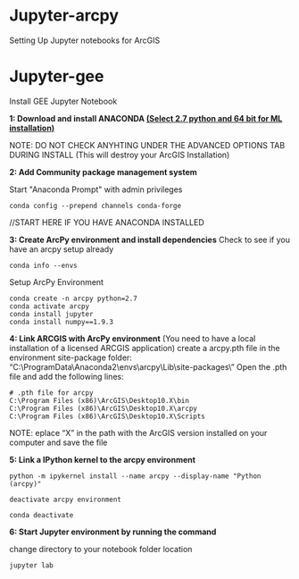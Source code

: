 # Jupyter-arcpy
Setting Up Jupyter notebooks for ArcGIS

# Jupyter-gee
Install GEE Jupyter Notebook

**1: Download and install ANACONDA [(Select 2.7 python and 64 bit for ML installation)](https://www.anaconda.com/download/#windows)**

NOTE: DO NOT CHECK ANYHTING UNDER THE ADVANCED OPTIONS TAB DURING INSTALL (This will destroy your ArcGIS Installation)

**2: Add Community package management system**

Start "Anaconda Prompt" with admin privileges
```
conda config --prepend channels conda-forge
```
//START HERE IF YOU HAVE ANACONDA INSTALLED

**3: Create ArcPy environment and install dependencies**
Check to see if you have an arcpy setup already
```
conda info --envs
```
Setup ArcPy Environment
```
conda create -n arcpy python=2.7
conda activate arcpy
conda install jupyter
conda install numpy==1.9.3
```

**4: Link ARCGIS with ArcPy environment**
(You need to have a local installation of a licensed ARCGIS application)
create a arcpy.pth file in the environment site-package folder: “C:\ProgramData\Anaconda2\envs\arcpy\Lib\site-packages\”
Open the .pth file and add the following lines:
```
# .pth file for arcpy
C:\Program Files (x86)\ArcGIS\Desktop10.X\bin 
C:\Program Files (x86)\ArcGIS\Desktop10.X\arcpy
C:\Program Files (x86)\ArcGIS\Desktop10.X\Scripts
```

NOTE: eplace “X” in the path with the ArcGIS version installed on your computer and save the file

**5: Link a IPython kernel to the arcpy environment**
```
python -m ipykernel install --name arcpy --display-name "Python (arcpy)"
```

```
deactivate arcpy environment
```
```
conda deactivate
```
**6: Start Jupyter environment by running the command**

change directory to your notebook folder location
```
jupyter lab
```
